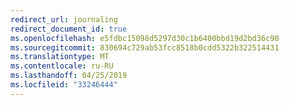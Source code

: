 ```yaml
---
redirect_url: journaling
redirect_document_id: true
ms.openlocfilehash: e5fdbc15098d5297d30c1b6400bbd19d2bd36c90
ms.sourcegitcommit: 830694c729ab53fcc8518b0cdd5322b322514431
ms.translationtype: MT
ms.contentlocale: ru-RU
ms.lasthandoff: 04/25/2019
ms.locfileid: "33246444"
---
```

